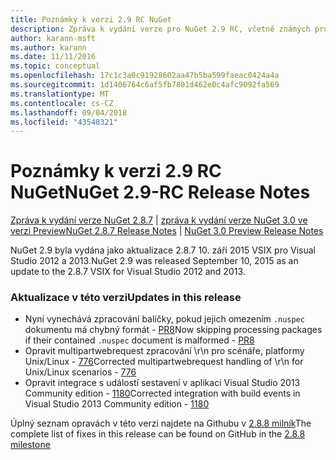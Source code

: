 ```yaml
---
title: Poznámky k verzi 2.9 RC NuGet
description: Zpráva k vydání verze pro NuGet 2.9 RC, včetně známých problémů, opravy chyb, nové funkce a chcete.
author: karann-msft
ms.author: karann
ms.date: 11/11/2016
ms.topic: conceptual
ms.openlocfilehash: 17c1c3a0c91928602aa47b5ba599faeac0424a4a
ms.sourcegitcommit: 1d1406764c6af5fb7801d462e0c4afc9092fa569
ms.translationtype: MT
ms.contentlocale: cs-CZ
ms.lasthandoff: 09/04/2018
ms.locfileid: "43548321"
---
```

# <a name="nuget-29-rc-release-notes"></a><span data-ttu-id="7a40f-103">Poznámky k verzi 2.9 RC NuGet</span><span class="sxs-lookup"><span data-stu-id="7a40f-103">NuGet 2.9-RC Release Notes</span></span>

<span data-ttu-id="7a40f-104">[Zpráva k vydání verze NuGet 2.8.7](../release-notes/nuget-2.8.7.md) | [zpráva k vydání verze NuGet 3.0 ve verzi Preview](../release-notes/nuget-3.0-preview.md)</span><span class="sxs-lookup"><span data-stu-id="7a40f-104">[NuGet 2.8.7 Release Notes](../release-notes/nuget-2.8.7.md) | [NuGet 3.0 Preview Release Notes](../release-notes/nuget-3.0-preview.md)</span></span>

<span data-ttu-id="7a40f-105">NuGet 2.9 byla vydána jako aktualizace 2.8.7 10. září 2015 VSIX pro Visual Studio 2012 a 2013.</span><span class="sxs-lookup"><span data-stu-id="7a40f-105">NuGet 2.9 was released September 10, 2015 as an update to the 2.8.7 VSIX for Visual Studio 2012 and 2013.</span></span>

### <a name="updates-in-this-release"></a><span data-ttu-id="7a40f-106">Aktualizace v této verzi</span><span class="sxs-lookup"><span data-stu-id="7a40f-106">Updates in this release</span></span>

* <span data-ttu-id="7a40f-107">Nyní vynechává zpracování balíčky, pokud jejich omezením `.nuspec` dokumentu má chybný formát - [PR8](https://github.com/NuGet/NuGet2/pull/8)</span><span class="sxs-lookup"><span data-stu-id="7a40f-107">Now skipping processing packages if their contained `.nuspec` document is malformed - [PR8](https://github.com/NuGet/NuGet2/pull/8)</span></span>
* <span data-ttu-id="7a40f-108">Opravit multipartwebrequest zpracování \r\n pro scénáře, platformy Unix/Linux - [776](https://github.com/NuGet/Home/issues/776)</span><span class="sxs-lookup"><span data-stu-id="7a40f-108">Corrected multipartwebrequest handling of \r\n for Unix/Linux scenarios - [776](https://github.com/NuGet/Home/issues/776)</span></span>
* <span data-ttu-id="7a40f-109">Opravit integrace s událostí sestavení v aplikaci Visual Studio 2013 Community edition - [1180](https://github.com/NuGet/Home/issues/1180)</span><span class="sxs-lookup"><span data-stu-id="7a40f-109">Corrected integration with build events in Visual Studio 2013 Community edition - [1180](https://github.com/NuGet/Home/issues/1180)</span></span>


<span data-ttu-id="7a40f-110">Úplný seznam opravách v této verzi najdete na Githubu v [2.8.8 milník](https://github.com/NuGet/Home/issues?q=milestone%3A2.8.8+is%3Aclosed)</span><span class="sxs-lookup"><span data-stu-id="7a40f-110">The complete list of fixes in this release can be found on GitHub in the [2.8.8 milestone](https://github.com/NuGet/Home/issues?q=milestone%3A2.8.8+is%3Aclosed)</span></span>
